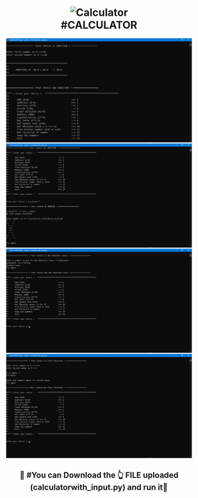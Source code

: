<h1 align="center">
  <img src="https://cdn-icons-png.flaticon.com/128/891/891175.png" alt="Calculator"><br>
  #CALCULATOR<br>
 </h1>
<img src="2022-04-01 (1).png" alt="CAL1">
<img src="2022-04-01 (2).png" alt="CAL2">
<img src="2022-04-01 (3).png" alt="CAL3">   
<img src="2022-04-01 (4).png" alt="CAL4">   
<h2 align="center">
 🚀 #You can Download the 👆 FILE uploaded  (calculatorwith_input.py) and run it🚀
 </h2>
